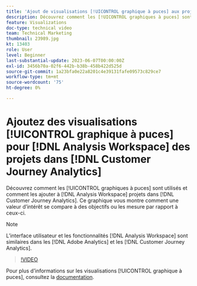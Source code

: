 ```yaml
---
title: 'Ajout de visualisations [!UICONTROL graphique à puces] aux projets [!DNL Analysis Workspace] '
description: Découvrez comment les [!UICONTROL graphiques à puces] sont utilisés et comment les ajouter aux  [!DNL Analysis Workspace]  des projets dans  [!DNL Customer Journey Analytics].
feature: Visualizations
doc-type: technical video
team: Technical Marketing
thumbnail: 23989.jpg
kt: 13403
role: User
level: Beginner
last-substantial-update: 2023-06-07T00:00:00Z
exl-id: 3456b70a-02f6-442b-b38b-458b422d525d
source-git-commit: 1a23bfa0e22a8201c4e39131fafe09573c829ce7
workflow-type: tm+mt
source-wordcount: '75'
ht-degree: 0%

---
```


# Ajoutez des visualisations [!UICONTROL graphique à puces] pour [!DNL Analysis Workspace] des projets dans [!DNL Customer Journey Analytics]

Découvrez comment les [!UICONTROL graphiques à puces] sont utilisés et comment les ajouter à [!DNL Analysis Workspace] projets dans [!DNL Customer Journey Analytics]. Ce graphique vous montre comment une valeur d’intérêt se compare à des objectifs ou les mesure par rapport à ceux-ci.

>[!NOTE]
>
>L’interface utilisateur et les fonctionnalités [!DNL Analysis Workspace] sont similaires dans les [!DNL Adobe Analytics] et les [!DNL Customer Journey Analytics].

>[!VIDEO](https://video.tv.adobe.com/v/41508/?quality=12&learn=on&captions=fre_fr)

Pour plus d’informations sur les visualisations [!UICONTROL graphique à puces], consultez la [documentation](https://experienceleague.adobe.com/docs/analytics-platform/using/cja-workspace/visualizations/bullet-graph.html?lang=fr).
